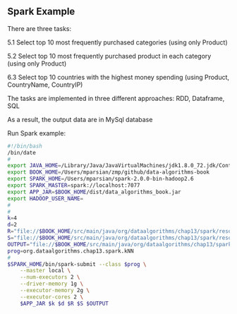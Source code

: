 ## Spark Example

There are three tasks:

5.1 Select top 10 most frequently purchased categories (using only Product)

5.2 Select top 10 most frequently purchased product in each category (using only Product)

6.3 Select top 10 countries with the highest money spending (using Product, CountryName, CountryIP)


The tasks are implemented in three different approaches: RDD, Dataframe, SQL

As a result, the output data are in MySql database


Run Spark example:

```bash
#!/bin/bash
/bin/date
#
export JAVA_HOME=/Library/Java/JavaVirtualMachines/jdk1.8.0_72.jdk/Contents/Home
export BOOK_HOME=/Users/mparsian/zmp/github/data-algorithms-book
export SPARK_HOME=/Users/mparsian/spark-2.0.0-bin-hadoop2.6
export SPARK_MASTER=spark://localhost:7077
export APP_JAR=$BOOK_HOME/dist/data_algorithms_book.jar
export HADOOP_USER_NAME=
#
#
k=4
d=2
R="file://$BOOK_HOME/src/main/java/org/dataalgorithms/chap13/spark/resources/R.txt"
S="file://$BOOK_HOME/src/main/java/org/dataalgorithms/chap13/spark/resources/S.txt"
OUTPUT="file://$BOOK_HOME/src/main/java/org/dataalgorithms/chap13/spark/output"
prog=org.dataalgorithms.chap13.spark.kNN
#
$SPARK_HOME/bin/spark-submit --class $prog \
    --master local \
    --num-executors 2 \
    --driver-memory 1g \
    --executor-memory 2g \
    --executor-cores 2 \
    $APP_JAR $k $d $R $S $OUTPUT

```